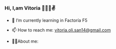 ### Hi, I,am Vitoria 👩🏻‍💻✌️

- 🏫 I’m currently learning in Factoría F5
- 📫 How to reach me: vitoria.oli.san14@gmail.com 

- 🥰🫰About me: 


<!--
**Vitoria-Oli/Vitoria-Oli** is a ✨ _special_ ✨ repository because its `README.md` (this file) appears on your GitHub profile.

Here are some ideas to get you started:

- 🏫 I’m currently learning in Factoría F5
- 📫 How to reach me: vitoria.oli.san14@gmail.com
- -
- ⚡ Fun fact: ...
-->
